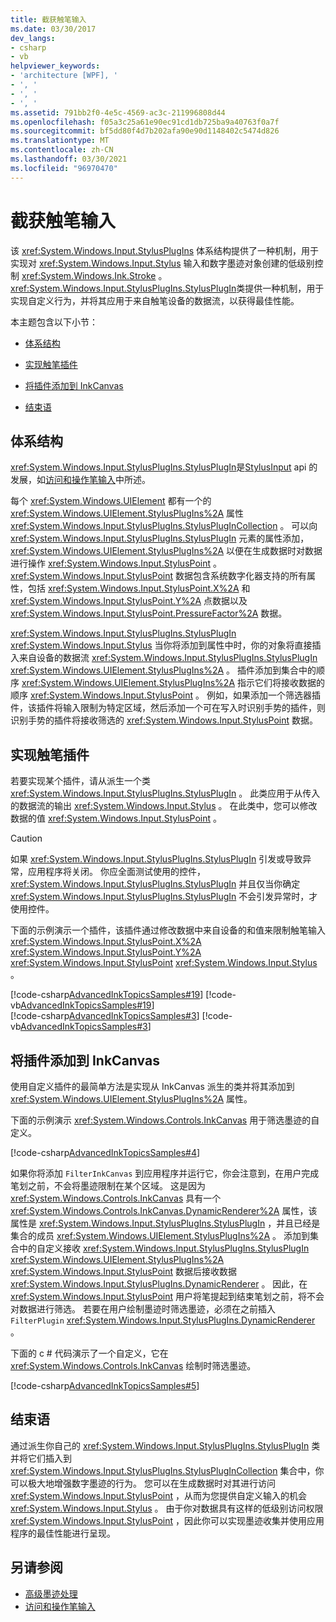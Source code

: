 ```yaml
---
title: 截获触笔输入
ms.date: 03/30/2017
dev_langs:
- csharp
- vb
helpviewer_keywords:
- 'architecture [WPF], '
- ', '
- ', '
- ', '
ms.assetid: 791bb2f0-4e5c-4569-ac3c-211996808d44
ms.openlocfilehash: f05a3c25a61e90ec91cd1db725ba9a40763f0a7f
ms.sourcegitcommit: bf5dd80f4d7b202afa90e90d1148402c5474d826
ms.translationtype: MT
ms.contentlocale: zh-CN
ms.lasthandoff: 03/30/2021
ms.locfileid: "96970470"
---
```

# <a name="intercepting-input-from-the-stylus"></a>截获触笔输入

该 <xref:System.Windows.Input.StylusPlugIns> 体系结构提供了一种机制，用于实现对 <xref:System.Windows.Input.Stylus> 输入和数字墨迹对象创建的低级别控制 <xref:System.Windows.Ink.Stroke> 。 <xref:System.Windows.Input.StylusPlugIns.StylusPlugIn>类提供一种机制，用于实现自定义行为，并将其应用于来自触笔设备的数据流，以获得最佳性能。  
  
 本主题包含以下小节：  
  
- [体系结构](#Architecture)  
  
- [实现触笔插件](#ImplementingStylusPlugins)  
  
- [将插件添加到 InkCanvas](#AddingYourPluginToAnInkCanvas)  
  
- [结束语](#Conclusion)  
  
<a name="Architecture"></a>

## <a name="architecture"></a>体系结构  

 <xref:System.Windows.Input.StylusPlugIns.StylusPlugIn>是[StylusInput](/previous-versions/dotnet/netframework-3.5/ms574861(v=vs.90)) api 的发展，如[访问和操作笔输入](/previous-versions/ms818317(v%3dmsdn.10))中所述。  
  
 每个 <xref:System.Windows.UIElement> 都有一个的 <xref:System.Windows.UIElement.StylusPlugIns%2A> 属性 <xref:System.Windows.Input.StylusPlugIns.StylusPlugInCollection> 。 可以向 <xref:System.Windows.Input.StylusPlugIns.StylusPlugIn> 元素的属性添加， <xref:System.Windows.UIElement.StylusPlugIns%2A> 以便在生成数据时对数据进行操作 <xref:System.Windows.Input.StylusPoint> 。 <xref:System.Windows.Input.StylusPoint> 数据包含系统数字化器支持的所有属性，包括 <xref:System.Windows.Input.StylusPoint.X%2A> 和 <xref:System.Windows.Input.StylusPoint.Y%2A> 点数据以及 <xref:System.Windows.Input.StylusPoint.PressureFactor%2A> 数据。  
  
 <xref:System.Windows.Input.StylusPlugIns.StylusPlugIn> <xref:System.Windows.Input.Stylus> 当你将添加到属性中时，你的对象将直接插入来自设备的数据流 <xref:System.Windows.Input.StylusPlugIns.StylusPlugIn> <xref:System.Windows.UIElement.StylusPlugIns%2A> 。 插件添加到集合中的顺序 <xref:System.Windows.UIElement.StylusPlugIns%2A> 指示它们将接收数据的顺序 <xref:System.Windows.Input.StylusPoint> 。 例如，如果添加一个筛选器插件，该插件将输入限制为特定区域，然后添加一个可在写入时识别手势的插件，则识别手势的插件将接收筛选的 <xref:System.Windows.Input.StylusPoint> 数据。  
  
<a name="ImplementingStylusPlugins"></a>

## <a name="implementing-stylus-plug-ins"></a>实现触笔插件  

 若要实现某个插件，请从派生一个类 <xref:System.Windows.Input.StylusPlugIns.StylusPlugIn> 。 此类应用于从传入的数据流的输出 <xref:System.Windows.Input.Stylus> 。 在此类中，您可以修改数据的值 <xref:System.Windows.Input.StylusPoint> 。  
  
> [!CAUTION]
> 如果 <xref:System.Windows.Input.StylusPlugIns.StylusPlugIn> 引发或导致异常，应用程序将关闭。 你应全面测试使用的控件， <xref:System.Windows.Input.StylusPlugIns.StylusPlugIn> 并且仅当你确定 <xref:System.Windows.Input.StylusPlugIns.StylusPlugIn> 不会引发异常时，才使用控件。  
  
 下面的示例演示一个插件，该插件通过修改数据中来自设备的和值来限制触笔输入 <xref:System.Windows.Input.StylusPoint.X%2A> <xref:System.Windows.Input.StylusPoint.Y%2A> <xref:System.Windows.Input.StylusPoint> <xref:System.Windows.Input.Stylus> 。  
  
 [!code-csharp[AdvancedInkTopicsSamples#19](~/samples/snippets/csharp/VS_Snippets_Wpf/AdvancedInkTopicsSamples/CSharp/DynamicRenderer.cs#19)]
 [!code-vb[AdvancedInkTopicsSamples#19](~/samples/snippets/visualbasic/VS_Snippets_Wpf/AdvancedInkTopicsSamples/VisualBasic/DynamicRenderer.vb#19)]  
[!code-csharp[AdvancedInkTopicsSamples#3](~/samples/snippets/csharp/VS_Snippets_Wpf/AdvancedInkTopicsSamples/CSharp/DynamicRenderer.cs#3)]
[!code-vb[AdvancedInkTopicsSamples#3](~/samples/snippets/visualbasic/VS_Snippets_Wpf/AdvancedInkTopicsSamples/VisualBasic/DynamicRenderer.vb#3)]  
  
<a name="AddingYourPluginToAnInkCanvas"></a>

## <a name="adding-your-plug-in-to-an-inkcanvas"></a>将插件添加到 InkCanvas  

 使用自定义插件的最简单方法是实现从 InkCanvas 派生的类并将其添加到 <xref:System.Windows.UIElement.StylusPlugIns%2A> 属性。  
  
 下面的示例演示 <xref:System.Windows.Controls.InkCanvas> 用于筛选墨迹的自定义。  
  
 [!code-csharp[AdvancedInkTopicsSamples#4](~/samples/snippets/csharp/VS_Snippets_Wpf/AdvancedInkTopicsSamples/CSharp/Window1.xaml.cs#4)]  
  
 如果你将添加 `FilterInkCanvas` 到应用程序并运行它，你会注意到，在用户完成笔划之前，不会将墨迹限制在某个区域。 这是因为 <xref:System.Windows.Controls.InkCanvas> 具有一个 <xref:System.Windows.Controls.InkCanvas.DynamicRenderer%2A> 属性，该属性是 <xref:System.Windows.Input.StylusPlugIns.StylusPlugIn> ，并且已经是集合的成员 <xref:System.Windows.UIElement.StylusPlugIns%2A> 。 添加到集合中的自定义接收 <xref:System.Windows.Input.StylusPlugIns.StylusPlugIn> <xref:System.Windows.UIElement.StylusPlugIns%2A> <xref:System.Windows.Input.StylusPoint> 数据后接收数据 <xref:System.Windows.Input.StylusPlugIns.DynamicRenderer> 。 因此，在 <xref:System.Windows.Input.StylusPoint> 用户将笔提起到结束笔划之前，将不会对数据进行筛选。 若要在用户绘制墨迹时筛选墨迹，必须在之前插入 `FilterPlugin` <xref:System.Windows.Input.StylusPlugIns.DynamicRenderer> 。  
  
 下面的 c # 代码演示了一个自定义，它在 <xref:System.Windows.Controls.InkCanvas> 绘制时筛选墨迹。  
  
 [!code-csharp[AdvancedInkTopicsSamples#5](~/samples/snippets/csharp/VS_Snippets_Wpf/AdvancedInkTopicsSamples/CSharp/Window1.xaml.cs#5)]  
  
<a name="Conclusion"></a>

## <a name="conclusion"></a>结束语  

 通过派生你自己的 <xref:System.Windows.Input.StylusPlugIns.StylusPlugIn> 类并将它们插入到 <xref:System.Windows.Input.StylusPlugIns.StylusPlugInCollection> 集合中，你可以极大地增强数字墨迹的行为。 您可以在生成数据时对其进行访问 <xref:System.Windows.Input.StylusPoint> ，从而为您提供自定义输入的机会 <xref:System.Windows.Input.Stylus> 。 由于你对数据具有这样的低级别访问权限 <xref:System.Windows.Input.StylusPoint> ，因此你可以实现墨迹收集并使用应用程序的最佳性能进行呈现。  
  
## <a name="see-also"></a>另请参阅

- [高级墨迹处理](advanced-ink-handling.md)
- [访问和操作笔输入](/previous-versions/ms818317(v%3dmsdn.10))
